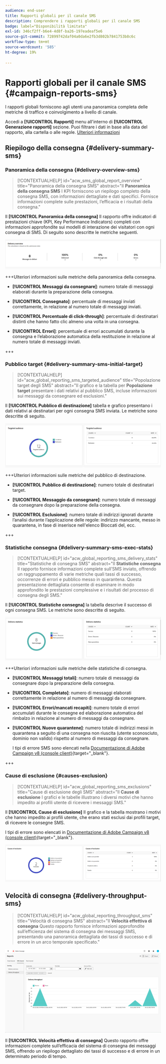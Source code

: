 ```yaml
---
audience: end-user
title: Rapporti globali per il canale SMS
description: Comprendere i rapporti globali per il canale SMS
badge: label="Disponibilità limitata"
exl-id: 346cf2ff-b6e4-4d8f-ba26-197eadeaf5e6
source-git-commit: 72899742daf04a0da6e2fb3d802b7841753b8c6c
workflow-type: tm+mt
source-wordcount: '585'
ht-degree: 19%

---
```


# Rapporti globali per il canale SMS {#campaign-reports-sms}

I rapporti globali forniscono agli utenti una panoramica completa delle metriche di traffico e coinvolgimento a livello di canale.

Accedi a **[!UICONTROL Rapporti]** menu all&#39;interno di **[!UICONTROL Generazione rapporti]** sezione. Puoi filtrare i dati in base alla data del rapporto, alla cartella o alle regole. [Ulteriori informazioni](global-reports.md)

## Riepilogo della consegna {#delivery-summary-sms}

### Panoramica della consegna {#delivery-overview-sms}

>[!CONTEXTUALHELP]
>id="acw_sms_global_report_overview"
>title="Panoramica della consegna SMS"
>abstract="Il **Panoramica della consegna SMS** I KPI forniscono un riepilogo completo della consegna SMS, con informazioni dettagliate e dati specifici. Fornisce informazioni complete sulle prestazioni, l’efficacia e i risultati della consegna."

Il **[!UICONTROL Panoramica della consegna]** Il rapporto offre indicatori di prestazioni chiave (KPI, Key Performance Indicators) completi con informazioni approfondite sui modelli di interazione dei visitatori con ogni consegna di SMS. Di seguito sono descritte le metriche seguenti.

![](assets/global_report_sms_delivery_overview.png)

+++Ulteriori informazioni sulle metriche della panoramica della consegna.

* **[!UICONTROL Messaggi da consegnare]**: numero totale di messaggi elaborati durante la preparazione della consegna.

* **[!UICONTROL Consegnato]**: percentuale di messaggi inviati correttamente, in relazione al numero totale di messaggi inviati.

* **[!UICONTROL Percentuale di click-through]**: percentuale di destinatari distinti che hanno fatto clic almeno una volta in una consegna.

* **[!UICONTROL Errori]**: percentuale di errori accumulati durante la consegna e l’elaborazione automatica della restituzione in relazione al numero totale di messaggi inviati.

+++

### Pubblico target {#delivery-summary-sms-initial-target}

>[!CONTEXTUALHELP]
>id="acw_global_reporting_sms_targeted_audience"
>title="Popolazione target degli SMS"
>abstract="Il grafico e la tabella per **Popolazione target** presentare i dati relativi al pubblico SMS, incluse informazioni sui messaggi da consegnare ed esclusioni."

Il **[!UICONTROL Pubblico di destinazione]** tabella e grafico presentano i dati relativi ai destinatari per ogni consegna SMS inviata. Le metriche sono descritte di seguito.

![](assets/global_report_sms_targeted_audience.png)

+++Ulteriori informazioni sulle metriche del pubblico di destinazione.

* **[!UICONTROL Pubblico di destinazione]**: numero totale di destinatari target.

* **[!UICONTROL Messaggio da consegnare]**: numero totale di messaggi da consegnare dopo la preparazione della consegna.

* **[!UICONTROL Esclusione]**: numero totale di indirizzi ignorati durante l’analisi durante l’applicazione delle regole: indirizzo mancante, messo in quarantena, in fase di inserisce nell&#39;elenco Bloccati del, ecc.

+++

### Statistiche consegna {#delivery-summary-sms-exec-stats}

>[!CONTEXTUALHELP]
>id="acw_global_reporting_sms_delivery_stats"
>title="Statistiche di consegna SMS"
>abstract="Il **Statistiche consegna** Il rapporto fornisce informazioni complete sull’SMS inviato, offrendo un raggruppamento di varie metriche quali tassi di successo, occorrenze di errori e pubblico messo in quarantena. Questa presentazione dettagliata consente di esaminare in modo approfondito le prestazioni complessive e i risultati del processo di consegna degli SMS."

Il **[!UICONTROL Statistiche consegna]** la tabella descrive il successo di ogni consegna SMS. Le metriche sono descritte di seguito.

![](assets/global_report_sms_delivery_statistics.png)

+++Ulteriori informazioni sulle metriche delle statistiche di consegna.

* **[!UICONTROL Messaggi totali]**: numero totale di messaggi da consegnare dopo la preparazione della consegna.

* **[!UICONTROL Completato]**: numero di messaggi elaborati correttamente in relazione al numero di messaggi da consegnare.

* **[!UICONTROL Errori/mancati recapiti]**: numero totale di errori accumulati durante le consegne ed elaborazione automatica del rimbalzo in relazione al numero di messaggi da consegnare.

* **[!UICONTROL Nuove quarantene]**: numero totale di indirizzi messi in quarantena a seguito di una consegna non riuscita (utente sconosciuto, dominio non valido) rispetto al numero di messaggi da consegnare.

  I tipi di errore SMS sono elencati nella [Documentazione di Adobe Campaign v8 (console client)](https://experienceleague.adobe.com/docs/campaign/campaign-v8/send/failures/delivery-failures.html?lang=it#sms-quarantines){target="_blank"}.

+++

### Cause di esclusione {#causes-exclusion}

>[!CONTEXTUALHELP]
>id="acw_global_reporting_sms_exclusions"
>title="Cause di esclusione degli SMS"
>abstract="Il **Cause di esclusione** I grafici e le tabelle illustrano i diversi motivi che hanno impedito ai profili utente di ricevere i messaggi SMS."

Il **[!UICONTROL Cause di esclusione]** Il grafico e la tabella mostrano i motivi che hanno impedito ai profili utente, che erano stati esclusi dai profili target, di ricevere le consegne SMS.

I tipi di errore sono elencati in [Documentazione di Adobe Campaign v8 (console client)](https://experienceleague.adobe.com/docs/campaign/campaign-v8/send/failures/delivery-failures.html?lang=it#email-error-types){target="_blank"}.

![](assets/global_report_sms_causes_exclusion.png)

## Velocità di consegna {#delivery-throughput-sms}

>[!CONTEXTUALHELP]
>id="acw_global_reporting_throughput_sms"
>title="Velocità di consegna SMS"
>abstract="Il **Velocità effettiva di consegna** Questo rapporto fornisce informazioni approfondite sull’efficienza del sistema di consegna dei messaggi SMS, presentando una panoramica dettagliata dei tassi di successo e di errore in un arco temporale specificato."

![](assets/global_report_sms_delivery_throughput.png)

Il **[!UICONTROL Velocità effettiva di consegna]** Questo rapporto offre informazioni complete sull’efficacia del sistema di consegna dei messaggi SMS, offrendo un riepilogo dettagliato dei tassi di successo e di errore in un determinato periodo di tempo.
